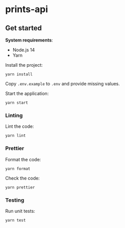 # prints-api

## Get started

**System requirements**:
- Node.js 14
- Yarn

Install the project:

```
yarn install
```

Copy `.env.example` to `.env` and provide missing values.

Start the application:

```
yarn start 
```

### Linting

Lint the code:

```
yarn lint
```

### Prettier

Format the code:

```
yarn format
```

Check the code:

```
yarn prettier
```

### Testing

Run unit tests:

```
yarn test
```